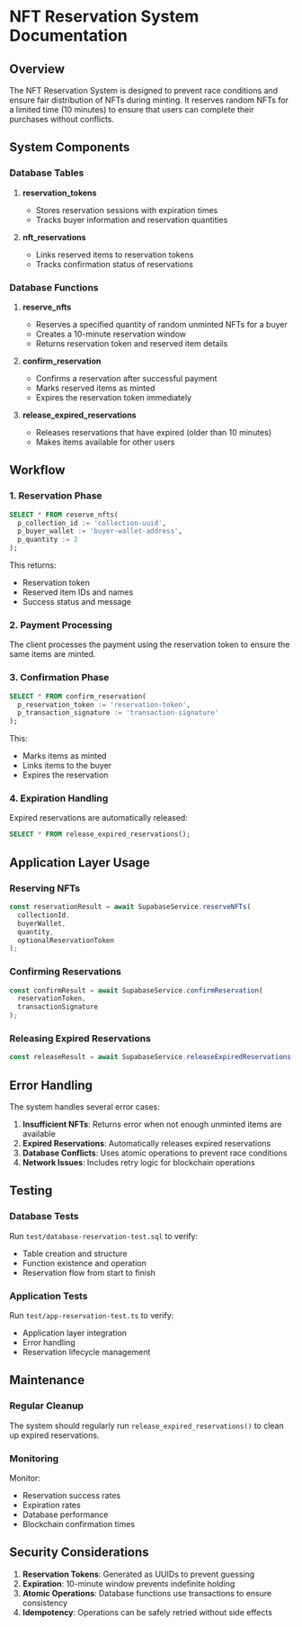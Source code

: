 # NFT Reservation System Documentation

## Overview

The NFT Reservation System is designed to prevent race conditions and ensure fair distribution of NFTs during minting. It reserves random NFTs for a limited time (10 minutes) to ensure that users can complete their purchases without conflicts.

## System Components

### Database Tables

1. **reservation_tokens**
   - Stores reservation sessions with expiration times
   - Tracks buyer information and reservation quantities

2. **nft_reservations**
   - Links reserved items to reservation tokens
   - Tracks confirmation status of reservations

### Database Functions

1. **reserve_nfts**
   - Reserves a specified quantity of random unminted NFTs for a buyer
   - Creates a 10-minute reservation window
   - Returns reservation token and reserved item details

2. **confirm_reservation**
   - Confirms a reservation after successful payment
   - Marks reserved items as minted
   - Expires the reservation token immediately

3. **release_expired_reservations**
   - Releases reservations that have expired (older than 10 minutes)
   - Makes items available for other users

## Workflow

### 1. Reservation Phase

```sql
SELECT * FROM reserve_nfts(
  p_collection_id := 'collection-uuid',
  p_buyer_wallet := 'buyer-wallet-address',
  p_quantity := 2
);
```

This returns:
- Reservation token
- Reserved item IDs and names
- Success status and message

### 2. Payment Processing

The client processes the payment using the reservation token to ensure the same items are minted.

### 3. Confirmation Phase

```sql
SELECT * FROM confirm_reservation(
  p_reservation_token := 'reservation-token',
  p_transaction_signature := 'transaction-signature'
);
```

This:
- Marks items as minted
- Links items to the buyer
- Expires the reservation

### 4. Expiration Handling

Expired reservations are automatically released:
```sql
SELECT * FROM release_expired_reservations();
```

## Application Layer Usage

### Reserving NFTs

```typescript
const reservationResult = await SupabaseService.reserveNFTs(
  collectionId,
  buyerWallet,
  quantity,
  optionalReservationToken
);
```

### Confirming Reservations

```typescript
const confirmResult = await SupabaseService.confirmReservation(
  reservationToken,
  transactionSignature
);
```

### Releasing Expired Reservations

```typescript
const releaseResult = await SupabaseService.releaseExpiredReservations();
```

## Error Handling

The system handles several error cases:

1. **Insufficient NFTs**: Returns error when not enough unminted items are available
2. **Expired Reservations**: Automatically releases expired reservations
3. **Database Conflicts**: Uses atomic operations to prevent race conditions
4. **Network Issues**: Includes retry logic for blockchain operations

## Testing

### Database Tests

Run `test/database-reservation-test.sql` to verify:
- Table creation and structure
- Function existence and operation
- Reservation flow from start to finish

### Application Tests

Run `test/app-reservation-test.ts` to verify:
- Application layer integration
- Error handling
- Reservation lifecycle management

## Maintenance

### Regular Cleanup

The system should regularly run `release_expired_reservations()` to clean up expired reservations.

### Monitoring

Monitor:
- Reservation success rates
- Expiration rates
- Database performance
- Blockchain confirmation times

## Security Considerations

1. **Reservation Tokens**: Generated as UUIDs to prevent guessing
2. **Expiration**: 10-minute window prevents indefinite holding
3. **Atomic Operations**: Database functions use transactions to ensure consistency
4. **Idempotency**: Operations can be safely retried without side effects